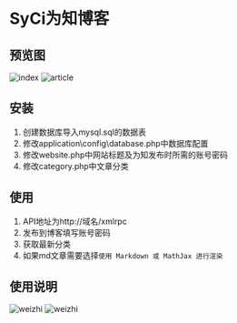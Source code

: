 # SyCi为知博客

## 预览图
![index](http://git.oschina.net/uploads/images/2016/0712/174258_f101fee5_10167.jpeg "index")
![article](http://git.oschina.net/uploads/images/2016/0712/174319_873f80a3_10167.jpeg "article")

## 安装
1. 创建数据库导入mysql.sql的数据表
2. 修改application\config\database.php中数据库配置
3. 修改website.php中网站标题及为知发布时所需的账号密码
4. 修改category.php中文章分类

## 使用
1. API地址为http://域名/xmlrpc
2. 发布到博客填写账号密码
3. 获取最新分类
4. 如果md文章需要选择`使用 Markdown 或 MathJax 进行渲染`

## 使用说明
![weizhi](http://git.oschina.net/uploads/images/2016/0907/164558_333eaf2c_10167.png "weizhi")
![weizhi](http://git.oschina.net/uploads/images/2016/0907/164614_aa52ab27_10167.png "weizhi")